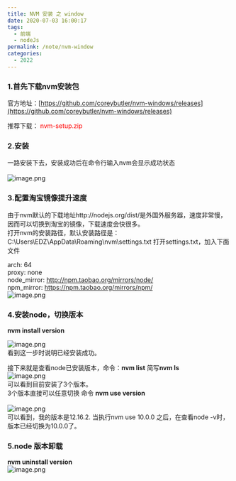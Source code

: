```yaml
---
title: NVM 安装 之 window
date: 2020-07-03 16:00:17
tags: 
  - 前端
  - nodeJs
permalink: /note/nvm-window
categories: 
  - 2022
---
```


### 1.首先下载nvm安装包
官方地址：[https://github.com/coreybutler/nvm-windows/releases](https://github.com/coreybutler/nvm-windows/releases)<br />

推荐下载： <font color='red'> nvm-setup.zip  </font>

<!--more-->
### 2.安装
一路安装下去，安装成功后在命令行输入nvm会显示成功状态<br />
<br />![image.png](https://cdn.nlark.com/yuque/0/2020/png/132386/1593743480542-857801b6-c690-4923-b654-5422ab9ea758.png#align=left&display=inline&height=330&margin=%5Bobject%20Object%5D&name=image.png&originHeight=330&originWidth=604&size=30630&status=done&style=none&width=604)
### 3.配置淘宝镜像提升速度
由于nvm默认的下载地址http://nodejs.org/dist/是外国外服务器，速度非常慢，因而可以切换到淘宝的镜像，下载速度会快很多。<br />打开nvm的安装路径，默认安装路径是：C:\Users\EDZ\AppData\Roaming\nvm\settings.txt
打开settings.txt，加入下面文件

arch: 64  <br />proxy: none<br />node_mirror: http://npm.taobao.org/mirrors/node/<br />npm_mirror: https://npm.taobao.org/mirrors/npm/<br />![image.png](https://cdn.nlark.com/yuque/0/2020/png/132386/1593743834829-caa3854d-909b-4afe-a012-e937f5950fed.png#align=left&display=inline&height=222&margin=%5Bobject%20Object%5D&name=image.png&originHeight=222&originWidth=623&size=15720&status=done&style=none&width=623)
### 4.安装node，切换版本
**nvm  install version**

![image.png](https://cdn.nlark.com/yuque/0/2020/png/132386/1593744031296-00ed548a-4ff8-4ba1-b0bb-b9daa3e3caa1.png#align=left&display=inline&height=193&margin=%5Bobject%20Object%5D&name=image.png&originHeight=193&originWidth=458&size=13207&status=done&style=none&width=458)<br />看到这一步时说明已经安装成功。

接下来就是查看node已安装版本，命令：**nvm list** 简写**nvm ls**<br />![image.png](https://cdn.nlark.com/yuque/0/2020/png/132386/1593744119597-91f74d7b-0066-4b56-8359-9ea8ce984207.png#align=left&display=inline&height=127&margin=%5Bobject%20Object%5D&name=image.png&originHeight=127&originWidth=409&size=8183&status=done&style=none&width=409)<br />可以看到目前安装了3个版本。<br />3个版本直接可以任意切换 命令 **nvm use version**<br />
<br />![image.png](https://cdn.nlark.com/yuque/0/2020/png/132386/1593744258790-b486bc0b-c11c-4111-97a5-c82289286dfb.png#align=left&display=inline&height=205&margin=%5Bobject%20Object%5D&name=image.png&originHeight=205&originWidth=370&size=13640&status=done&style=none&width=370)<br />可以看到，我的版本是12.16.2. 当执行nvm use 10.0.0 之后，在查看node -v时，版本已经切换为10.0.0了。<br />

### 5.node 版本卸载
**nvm uninstall version**<br />![image.png](https://cdn.nlark.com/yuque/0/2020/png/132386/1593744432458-e05ce75d-ba44-4451-8e10-2d1120bbfd12.png#align=left&display=inline&height=259&margin=%5Bobject%20Object%5D&name=image.png&originHeight=259&originWidth=408&size=16162&status=done&style=none&width=408)
